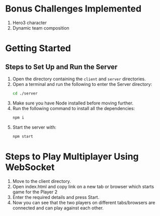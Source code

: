 # Bonus Challenges Implemented
1. Hero3 character
2. Dynamic team composition

# Getting Started

## Steps to Set Up and Run the Server

1. Open the directory containing the `client` and `server` directories.
2. Open a terminal and run the following to enter the Server directory:
   ```bash
   cd ./server
3. Make sure you have Node installed before moving further.
4. Run the following command to install all the dependencies:
   ```bash
   npm i
5. Start the server with:
   ```bash
   npm start
   
# Steps to Play Multiplayer Using WebSocket
1. Move to the client directory.
2. Open index.html and copy link on a new tab or browser which starts game for the Player 2
3. Enter the required details and press Start.
4. Now you can see that the two players on different tabs/browsers are connected and can play against each other.

